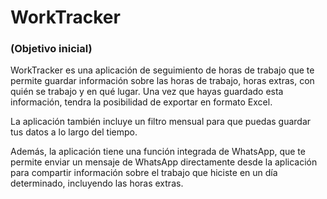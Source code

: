 # WorkTracker

### (Objetivo inicial)


WorkTracker es una aplicación de seguimiento de horas de trabajo que te permite guardar información sobre las horas de trabajo, horas extras, con quién se trabajo y en qué lugar. Una vez que hayas guardado esta información, tendra la posibilidad de exportar en formato Excel. 

La aplicación también incluye un filtro mensual para que puedas guardar tus datos a lo largo del tiempo.

Además, la aplicación tiene una función integrada de WhatsApp, que te permite enviar un mensaje de WhatsApp directamente desde la aplicación para compartir información sobre el trabajo que hiciste en un día determinado, incluyendo las horas extras.
